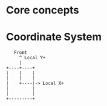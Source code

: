 # Core concepts


# Coordinate System
```
   Front
     ^ Local Y+
     |
+----+----+
|    |    |
|    |    |
|    +----|-> Local X+
|         |
|         |
+---------+
```